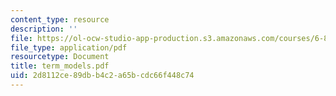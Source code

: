 ```yaml
---
content_type: resource
description: ''
file: https://ol-ocw-studio-app-production.s3.amazonaws.com/courses/6-844-computability-theory-of-and-with-scheme-spring-2003/2d8112ce89dbb4c2a65bcdc66f448c74_term_models.pdf
file_type: application/pdf
resourcetype: Document
title: term_models.pdf
uid: 2d8112ce-89db-b4c2-a65b-cdc66f448c74
---
```

